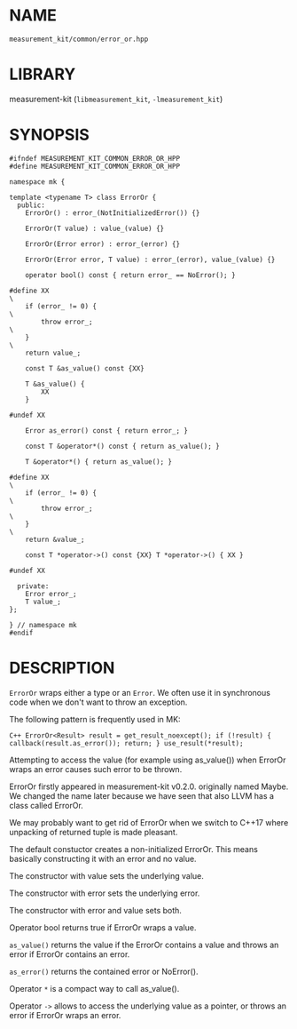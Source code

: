 # NAME

`measurement_kit/common/error_or.hpp`

# LIBRARY

measurement-kit (`libmeasurement_kit`, `-lmeasurement_kit`)

# SYNOPSIS

```
#ifndef MEASUREMENT_KIT_COMMON_ERROR_OR_HPP
#define MEASUREMENT_KIT_COMMON_ERROR_OR_HPP

namespace mk {

template <typename T> class ErrorOr {
  public:
    ErrorOr() : error_(NotInitializedError()) {}

    ErrorOr(T value) : value_(value) {}

    ErrorOr(Error error) : error_(error) {}

    ErrorOr(Error error, T value) : error_(error), value_(value) {}

    operator bool() const { return error_ == NoError(); }

#define XX                                                                     \
    if (error_ != 0) {                                                         \
        throw error_;                                                          \
    }                                                                          \
    return value_;

    const T &as_value() const {XX}

    T &as_value() {
        XX
    }

#undef XX

    Error as_error() const { return error_; }

    const T &operator*() const { return as_value(); }

    T &operator*() { return as_value(); }

#define XX                                                                     \
    if (error_ != 0) {                                                         \
        throw error_;                                                          \
    }                                                                          \
    return &value_;

    const T *operator->() const {XX} T *operator->() { XX }

#undef XX

  private:
    Error error_;
    T value_;
};

} // namespace mk
#endif
```

# DESCRIPTION

`ErrorOr` wraps either a type or an `Error`. We often use it in synchronous code when we don't want to throw an exception. 

The following pattern is frequently used in MK: 

```C++ ErrorOr<Result> result = get_result_noexcept(); if (!result) { callback(result.as_error()); return; } use_result(*result); ``` 

Attempting to access the value (for example using as_value()) when ErrorOr wraps an error causes such error to be thrown. 

ErrorOr firstly appeared in measurement-kit v0.2.0. originally named Maybe. We changed the name later because we have seen that also LLVM has a class called ErrorOr. 

We may probably want to get rid of ErrorOr when we switch to C++17 where unpacking of returned tuple is made pleasant.

The default constuctor creates a non-initialized ErrorOr. This means basically constructing it with an error and no value.

The constructor with value sets the underlying value.

The constructor with error sets the underlying error.

The constructor with error and value sets both.

Operator bool returns true if ErrorOr wraps a value.

`as_value()` returns the value if the ErrorOr contains a value and throws an error if ErrorOr contains an error.

`as_error()` returns the contained error or NoError().

Operator `*` is a compact way to call as_value().

Operator `->` allows to access the underlying value as a pointer, or throws an error if ErrorOr wraps an error.

